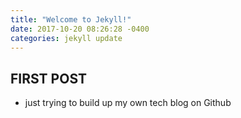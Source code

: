 ```yaml
---
title: "Welcome to Jekyll!"
date: 2017-10-20 08:26:28 -0400
categories: jekyll update
---
```


## FIRST POST

* just trying to build up my own tech blog on Github
